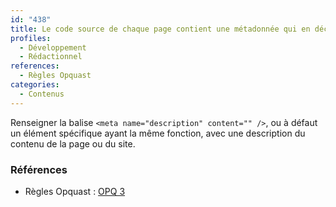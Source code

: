 ```yaml
---
id: "438"
title: Le code source de chaque page contient une métadonnée qui en décrit le contenu.
profiles:
  - Développement
  - Rédactionnel
references:
  - Règles Opquast
categories:
  - Contenus
---
```


Renseigner la balise `<meta name="description" content="" />`, ou à défaut un élément spécifique ayant la même fonction, avec une description du contenu de la page ou du site.


### Références

*   Règles Opquast : [OPQ 3](https://checklists.opquast.com/fr/assurance-qualite-web/le-code-source-de-chaque-page-contient-une-metadonnee-qui-en-decrit-le-contenu)
